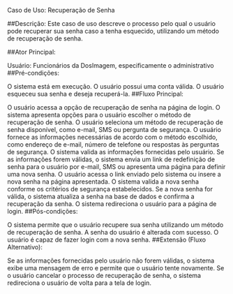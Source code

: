 Caso de Uso: Recuperação de Senha

##Descrição:
Este caso de uso descreve o processo pelo qual o usuário pode recuperar sua senha caso a tenha esquecido, utilizando um método de recuperação de senha.

##Ator Principal:

Usuário: Funcionários da DosImagem, especificamente o administrativo
##Pré-condições:

O sistema está em execução.
O usuário possui uma conta válida.
O usuário esqueceu sua senha e deseja recuperá-la.
##Fluxo Principal:

O usuário acessa a opção de recuperação de senha na página de login.
O sistema apresenta opções para o usuário escolher o método de recuperação de senha.
O usuário seleciona um método de recuperação de senha disponível, como e-mail, SMS ou pergunta de segurança.
O usuário fornece as informações necessárias de acordo com o método escolhido, como endereço de e-mail, número de telefone ou respostas às perguntas de segurança.
O sistema valida as informações fornecidas pelo usuário.
Se as informações forem válidas, o sistema envia um link de redefinição de senha para o usuário por e-mail, SMS ou apresenta uma página para definir uma nova senha.
O usuário acessa o link enviado pelo sistema ou insere a nova senha na página apresentada.
O sistema valida a nova senha conforme os critérios de segurança estabelecidos.
Se a nova senha for válida, o sistema atualiza a senha na base de dados e confirma a recuperação da senha.
O sistema redireciona o usuário para a página de login.
##Pós-condições:

O sistema permite que o usuário recupere sua senha utilizando um método de recuperação de senha.
A senha do usuário é alterada com sucesso.
O usuário é capaz de fazer login com a nova senha.
##Extensão (Fluxo Alternativo):

Se as informações fornecidas pelo usuário não forem válidas, o sistema exibe uma mensagem de erro e permite que o usuário tente novamente.
Se o usuário cancelar o processo de recuperação de senha, o sistema redireciona o usuário de volta para a tela de login.
